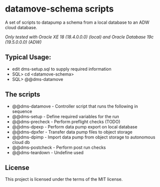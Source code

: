 # datamove-schema scripts

A set of scripts to datapump a schema from a local database to an ADW cloud database.

*Only tested with Oracle XE 18 (18.4.0.0.0) (local) and Oracle Database 19c (19.5.0.0.0) (ADW)* 

## Typical Usage:
* edit dms-setup.sql to supply required information
* SQL> cd \<datamove-schema\>
* SQL> @@dms-datamove

## The scripts
* @@dms-datamove  - Controller script that runs the following in sequence
* @@dms-setup     - Define required variables for the run
* @@dms-precheck  - Perform preflight checks (TODO)
* @@dms-dpexp     - Perform data pump export on local database
* @@dms-dpxfer    - Transfer data pump files to object storage
* @@dms-dpimp     - Import data pump from object storage to autonomous cloud db
* @@dms-postcheck - Perform post run checks
* @@dms-teardown  - Undefine used

## License
This project is licensed under the terms of the MIT license.
